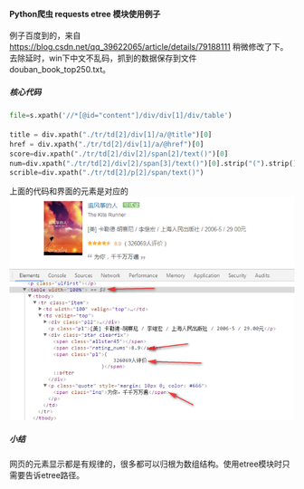 
#### Python爬虫 requests etree 模块使用例子

例子百度到的，来自
https://blog.csdn.net/qq_39622065/article/details/79188111
稍微修改了下。去除延时，win下中文不乱码，抓到的数据保存到文件douban_book_top250.txt。

##### 核心代码

```py
file=s.xpath('//*[@id="content"]/div/div[1]/div/table') 

title = div.xpath("./tr/td[2]/div[1]/a/@title")[0]
href = div.xpath("./tr/td[2]/div[1]/a/@href")[0]
score=div.xpath("./tr/td[2]/div[2]/span[2]/text()")[0]
num=div.xpath("./tr/td[2]/div[2]/span[3]/text()")[0].strip("(").strip().strip(")").strip()
scrible=div.xpath("./tr/td[2]/p[2]/span/text()")
```
上面的代码和界面的元素是对应的
![snatshot.png](snatshot.png)


##### 小结

网页的元素显示都是有规律的，很多都可以归根为数组结构。使用etree模块时只需要告诉etree路径。